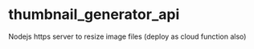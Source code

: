 # thumbnail_generator_api
Nodejs https server to resize image files (deploy as cloud function also)
